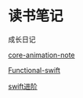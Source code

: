 # 读书笔记

成长日记

[core-animation-note](./core-animation-note/note.md)

[Functional-swift](./functional-swift-note/note.md)

[swift进阶](./swiftAdvanced/note.md)

